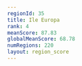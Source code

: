 ```yaml
---
regionId: 35
title: Ile Europa
rank: 4
meanScore: 87.83
globalMeanScore: 68.78
numRegions: 220
layout: region_score
---
```

